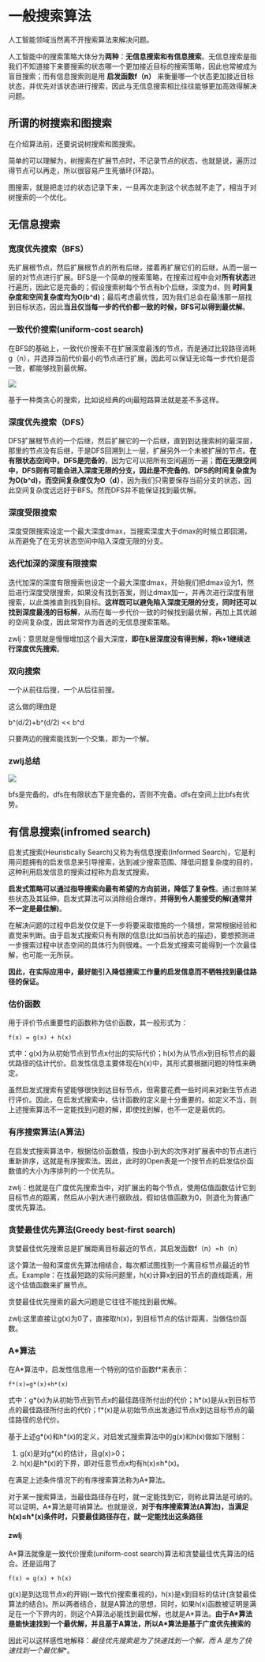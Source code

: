 # 一般搜索算法
人工智能领域当然离不开搜索算法来解决问题。

人工智能中的搜索策略大体分为**两种**：**无信息搜索和有信息搜索**。无信息搜索是指我们不知道接下来要搜索的状态哪一个更加接近目标的搜索策略，因此也常被成为盲目搜索；而有信息搜索则是用 **启发函数f（n）** 来衡量哪一个状态更加接近目标状态，并优先对该状态进行搜索，因此与无信息搜索相比往往能够更加高效得解决问题。

## 所谓的树搜索和图搜索
在介绍算法前，还要说说树搜索和图搜索。

简单的可以理解为，树搜索在扩展节点时，不记录节点的状态，也就是说，遍历过得节点可以再走，所以很容易产生死循环(环路)。

图搜索，就是把走过的状态记录下来，一旦再次走到这个状态就不走了，相当于对树搜索的一个优化。

## 无信息搜索

### 宽度优先搜索（BFS）
先扩展根节点，然后扩展根节点的所有后继，接着再扩展它们的后继，从而一层一层的对节点进行扩展。BFS是一个简单的搜索策略，在搜索过程中会对**所有状态**进行遍历，因此它是完备的；假设搜索树每个节点有b个后继，深度为d，则 **时间复杂度和空间复杂度均为O(b^d)**；最后考虑最优性，因为我们总会在最浅那一层找到目标状态，因此**当且仅当每一步的代价都一致的时候，BFS可以得到最优解**。

### 一致代价搜索(uniform-cost search)
在BFS的基础上，一致代价搜索不在扩展深度最浅的节点，而是通过比较路径消耗g（n），并选择当前代价最小的节点进行扩展，因此可以保证无论每一步代价是否一致，都能够找到最优解。

![](image/search0.jpg)

基于一种类贪心的搜索，比如说经典的dij最短路算法就是差不多这样。

### 深度优先搜索（DFS）
DFS扩展根节点的一个后继，然后扩展它的一个后继，直到到达搜索树的最深层，那里的节点没有后继，于是DFS回溯到上一层，扩展另外一个未被扩展的节点。**在有限状态空间中，DFS是完备的**，因为它可以把所有空间遍历一遍；**而在无限空间中，DFS则有可能会进入深度无限的分支，因此是不完备的**。**DFS的时间复杂度为为O(b^d)，而空间复杂度仅为O（d）**，因为我们只需要保存当前分支的状态，因此空间复杂度远远好于BFS。然而DFS并不能保证找到最优解。

### 深度受限搜索
深度受限搜索设定一个最大深度dmax，当搜索深度大于dmax的时候立即回溯，从而避免了在无穷状态空间中陷入深度无限的分支。

### 迭代加深的深度有限搜索
迭代加深的深度有限搜索也设定一个最大深度dmax，开始我们把dmax设为1，然后进行深度受限搜索，如果没有找到答案，则让dmax加一，并再次进行深度有限搜索，以此类推直到找到目标。**这样既可以避免陷入深度无限的分支，同时还可以找到深度最浅的目标解**，从而在每一步代价一致的时候找到最优解，再加上其优越的空间复杂度，因此常常作为首选的无信息搜索策略。

zwlj：意思就是慢慢增加这个最大深度，**即在k层深度没有得到解，将k+1继续进行深度优先搜索**。

### 双向搜索
一个从前往后搜，一个从后往前搜。

这么做的理由是

b^(d/2)+b^(d/2) << b^d

只要两边的搜索能找到一个交集，即为一个解。

### zwlj总结

![](image/search1.jpg)

bfs是完备的，dfs在有限状态下是完备的，否则不完备。dfs在空间上比bfs有优势。

## 有信息搜索(infromed search)
启发式搜索(Heuristically Search)又称为有信息搜索(Informed Search)，它是利用问题拥有的启发信息来引导搜索，达到减少搜索范围、降低问题复杂度的目的，这种利用启发信息的搜索过程称为启发式搜索。

**启发式策略可以通过指导搜索向最有希望的方向前进，降低了复杂性**。通过删除某些状态及其延伸，启发式算法可以消除组合爆炸，**并得到令人能接受的解(通常并不一定是最佳解)**。

在解决问题的过程中启发仅仅是下一步将要采取措施的一个猜想，常常根据经验和直觉来判断。由于启发式搜索只有有限的信息(比如当前状态的描述)，要想预测进一步搜索过程中状态空间的具体行为则很难。一个启发式搜索可能得到一个次最佳解，也可能一无所获。

**因此，在实际应用中，最好能引入降低搜索工作量的启发信息而不牺牲找到最佳路径的保证。**

### 估价函数

用于评价节点重要性的函数称为估价函数，其一般形式为：

`f(x) = g(x) + h(x)`

式中：g(x)为从初始节点到节点x付出的实际代价；h(x)为从节点x到目标节点的最优路径的估计代价。启发性信息主要体现在h(x)中，其形式要根据问题的特性来确定。

虽然启发式搜索有望能够很快到达目标节点，但需要花费一些时间来对新生节点进行评价。因此，在启发式搜索中，估计函数的定义是十分重要的。如定义不当，则上述搜索算法不一定能找到问题的解，即使找到解，也不一定是最优的。


### 有序搜索算法(A算法)

在启发式搜索算法中，根据估价函数值，按由小到大的次序对扩展表中的节点进行重新排序，这就是有序搜索法。因此，此时的Open表是一个按节点的启发估价函数值的大小为序排列的一个优先队。

zwlj：也就是在广度优先搜索当中，对扩展出的每个节点，使用估值函数估计它到目标节点的距离，然后从小到大进行据欧战，假如估值函数为0，则退化为普通广度优先算法。

### 贪婪最佳优先算法(Greedy best-first search)
贪婪最佳优先搜索总是扩展距离目标最近的节点，其启发函数f（n）=h（n）

这个算法一般和深度优先算法相结合，每次都试图找到一个离目标节点最近的节点。Example：在找最短路的实际问题里，h(x)计算x到目的节点的直线距离，用这个估值函数来扩展节点。

贪婪最佳优先搜索的最大问题是它往往不能找到最优解。

zwlj:这里直接让g(x)为0了，直接取h(x)，到目标节点的估计距离，当做估价函数。

### A*算法
在A\*算法中，启发性信息用一个特别的估价函数f\*来表示：

`f*(x)=g*(x)+h*(x)`

式中：g\*(x)为从初始节点到节点x的最佳路径所付出的代价；h\*(x)是从x到目标节点的最佳路径所付出的代价；f\*(x)是从初始节点出发通过节点x到达目标节点的最佳路径的总代价。

基于上述g\*(x)和h\*(x)的定义，对启发式搜索算法中的g(x)和h(x)做如下限制：

1. g(x)是对g\*(x)的估计，且g(x)>0；
2. h(x)是h\*(x)的下界，即对任意节点x均有h(x)≤h\*(x)。

在满足上述条件情况下的有序搜索算法称为A*算法。

对于某一搜索算法，当最佳路径存在时，就一定能找到它，则称此算法是可纳的。可以证明，A\*算法是可纳算法。也就是说，**对于有序搜索算法(A算法)，当满足h(x)≤h\*(x)条件时，只要最佳路径存在，就一定能找出这条路径**

#### zwlj
A\*算法就像是一致代价搜索(uniform-cost search)算法和贪婪最佳优先算法的结合。还是运用了

`f(x) = g(x) + h(x)`

g(x)是到达现节点x的开销(一致代价搜索重视的)，h(x)是x到目标的估计(贪婪最佳算法的结合)。所以两者结合，就是A算法的思想，同时，如果h(x)函数被证明是满足在一个下界内的，则这个A算法必能找到最优解，也就是A\*算法。**由于A\*算法是能快速找到一个最优解，并且基于A算法，所以A\*算法是基于广度优先搜索的**

因此可以这样感性地解释：**最佳优先搜索是为了快速找到一个解，而 A* 是为了快速找到一个最优解**。
